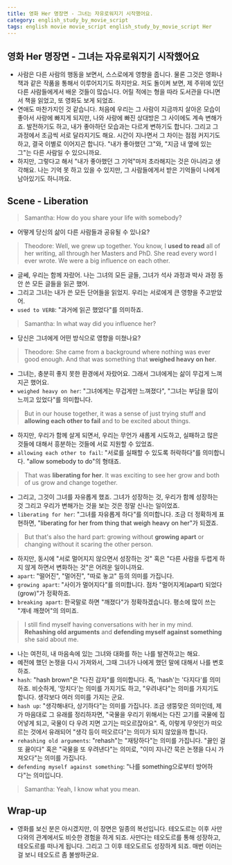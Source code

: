 ```yaml
---
title: 영화 Her 명장면 - 그녀는 자유로워지기 시작했어요.
category: english_study_by_movie_script
tags: english movie movie_script english_study_by_movie_script Her
---
```


## 영화 Her 명장면 - 그녀는 자유로워지기 시작했어요

- 사람은 다른 사람의 행동을 보면서, 스스로에게 영향을 줍니다. 물론 그것은 영화나 책과 같은 작품을 통해서 이루어지기도 하지만요. 저도 돌이켜 보면, 제 주위에 있던 다른 사람들에게서 배운 것들이 많습니다. 어릴 적에는 형을 따라 도서관을 다니면서 책을 읽었고, 또 영화도 보게 되었죠.
- 연애도 마찬가지인 것 같습니다. 처음에 우리는 그 사람이 지금까지 살아온 모습이 좋아서 사랑에 빠지게 되지만, 나와 사랑에 빠진 상대방은 그 사이에도 계속 변해가죠. 발전하기도 하고, 내가 좋아하던 모습과는 다르게 변하기도 합니다. 그리고 그 과정에서 조금씩 서로 달라지기도 해요. 시간이 지나면서 그 차이는 점점 커지기도 하고, 결국 이별로 이어지곤 합니다. "내가 좋아했던 그"와, "지금 내 옆에 있는 그"는 다른 사람일 수 있으니까요. 
- 하지만, 그렇다고 해서 "내가 좋아했던 그 기억"마저 초라해지는 것은 아니라고 생각해요. 나는 기억 못 하고 있을 수 있지만, 그 사람들에게서 받은 기억들이 나에게 남아있기도 하니까요. 

## Scene - Liberation

> Samantha: How do you share your life with somebody?

- 어떻게 당신의 삶이 다른 사람들과 공유될 수 있나요?

> Theodore: Well, we grew up together. You know, I **used to read** all of her writing, all through her Masters and PhD. She read every word I ever wrote. We were a big influence on each other.

- 글쎄, 우리는 함께 자랐어. 나는 그녀의 모든 글들, 그녀가 석사 과정과 박사 과정 동안 쓴 모든 글들을 읽곤 했어.
- 그리고 그녀는 내가 쓴 모든 단어들을 읽었지. 우리는 서로에게 큰 영향을 주고받았어. 
- `used to VERB`: "과거에 읽곤 했었다"를 의미하죠. 

> Samantha: In what way did you influence her?

- 당신은 그녀에게 어떤 방식으로 영향을 미쳤나요? 

> Theodore: She came from a background where nothing was ever good enough. And that was something that **weighed heavy on her**. 

- 그녀는, 충분히 좋지 못한 환경에서 자랐어요. 그래서 그녀에게는 삶이 무겁게 느껴지곤 했어요.
- `weighed heavy on her`: "그녀에게는 무겁게만 느껴졌다", "그녀는 부담을 많이 느끼고 있었다"를 의미합니다.

> But in our house together, it was a sense of just trying stuff and **allowing each other to fail** and to be excited about things. 

- 하지만, 우리가 함께 살게 되면서, 우리는 무언가 새롭게 시도하고, 실패하고 많은 것들에 대해서 흥분하는 것들에 서로 지원할 수 있었죠.
- `allowing each other to fail`: "서로를 실패할 수 있도록 허락하다"를 의미합니다. "allow somebody to do"의 형태죠. 

> That was **liberating for her**. It was exciting to see her grow and both of us grow and change together. 

- 그리고, 그것이 그녀를 자유롭게 했죠. 그녀가 성장하는 것, 우리가 함께 성장하는 것 그리고 우리가 변해가는 것을 보는 것은 정말 신나는 일이었죠. 
- `liberating for her`: "그녀를 자유롭게 하다"를 의미합니다. 조금 더 정확하게 표현하면, "liberating for her from thing that weigh heavy on her"가 되겠죠. 

> But that's also the hard part: growing without **growing apart** or changing without it scaring the other person. 

- 하지만, 동시에 "서로 멀어지지 않으면서 성장하는 것" 혹은 "다른 사람을 두렵게 하지 않게 하면서 변화하는 것"은 어려운 일이니까요. 
- `apart`: "떨어진", "멀어진", "따로 놓고" 등의 의미를 가집니다. 
- `growing apart`: "사이가 멀어지다"를 의미합니다. 점차 "멀어지게(apart) 되었다(grow)"가 정확하죠.
- `breaking apart`: 한국말로 하면 "깨졌다"가 정확하겠습니다. 평소에 많이 쓰는 "걔네 깨졌어"의 의미죠.

> I still find myself having conversations with her in my mind. **Rehashing old arguments** and **defending myself against something** she said about me.

- 나는 여전히, 내 마음속에 있는 그녀와 대화를 하는 나를 발견하고는 해요. 
- 예전에 했던 논쟁을 다시 가져와서, 그때 그녀가 나에게 했던 말에 대해서 나를 변호하죠. 
- `hash`: "hash brown"은 "다진 감자"를 의미합니다. 즉, 'hash'는 '다지다'를 의미하죠. 비슷하게, '망치다'는 의미를 가지기도 하고, "우려내다"는 의미를 가지기도 합니다. 생각보다 여러 의미를 가지는 군요. 
- `hash up`: "생각해내다, 상기하다"는 의미를 가집니다. 조금 생뚱맞은 의미인데, 제가 마음대로 그 유래를 정리하자면, "국물을 우리기 위해서는 다진 고기를 국물에 집어넣게 되고, 국물이 다 우려 지면 고기는 떠오르잖아요". 즉, 이렇게 무엇인가 떠오르는 것에서 유래되어 "생각 등이 떠오르다"는 의미가 되지 않았을까 합니다.
- `rehashing old arguments`: "rehash"는 "재탕하다"는 의미를 가집니다. "끓인 걸 또 끓이다" 혹은 "국물을 또 우려낸다"는 의미로, "이미 지나간 묵은 논쟁을 다시 가져오다"는 의미를 가집니다. 
- `defending myself against something`: "나를 something으로부터 방어하다"는 의미입니다. 

> Samantha: Yeah, I know what you mean.

## Wrap-up

- 영화를 보신 분은 아시겠지만, 이 장면은 일종의 복선입니다. 테오도르는 이후 사만다와의 관계에서도 비슷한 경험을 하게 되죠. 사만다는 테오도르를 통해 성장하고, 테오도르를 떠나게 됩니다. 그리고 그 이후 테오도르도 성장하게 되죠. 매번 이러는 걸 보니 테오도르 좀 불쌍하군요. 
